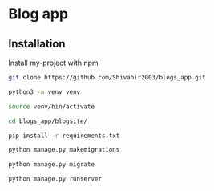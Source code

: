 
# Blog app




## Installation

Install my-project with npm

```bash
git clone https://github.com/Shivahir2003/blogs_app.git
```
```bash
python3 -m venv venv
```
```bash
source venv/bin/activate
```
```bash
cd blogs_app/blogsite/
```
```bash
pip install -r requirements.txt
```
```bash
python manage.py makemigrations
```
```bash
python manage.py migrate
```  
```bash
python manage.py runserver
```  


